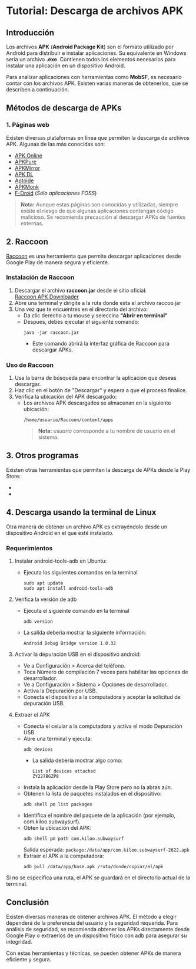 # Tutorial: Descarga de archivos APK

## Introducción
Los archivos **APK** (**Android Package Kit**) son el formato utilizado por Android para distribuir e instalar aplicaciones. Su equivalente en Windows sería un archivo **.exe**. Contienen todos los elementos necesarios para instalar una aplicación en un dispositivo Android.

Para analizar aplicaciones con herramientas como **MobSF**, es necesario contar con los archivos APK. Existen varias maneras de obtenerlos, que se describen a continuación.


##  Métodos de descarga de APKs

### 1. Páginas web
Existen diversas plataformas en línea que permiten la descarga de archivos APK. Algunas de las más conocidas son:

- [APK Online](https://www.apkonline.net/apkdownloader.php)
- [APKPure](https://apkpure.com/)
- [APKMirror](https://www.apkmirror.com/)
- [APK DL](https://apk-dl.com/)
- [Aptoide](https://en.aptoide.com/)
- [APKMonk](https://www.apkmonk.com/)
- [F-Droid](https://f-droid.org/) (*Sólo aplicaciones FOSS*)

> **Nota:** Aunque estas páginas son conocidas y utilizadas, siempre existe el riesgo de que algunas aplicaciones contengan código malicioso. Se recomienda precaución al descargar APKs de fuentes externas.


## 2. Raccoon
[Raccoon](https://raccoon.onyxbits.de/apk-downloader/) es una herramienta que permite descargar aplicaciones desde Google Play de manera segura y eficiente.

### Instalación de Raccoon
1. Descargar el archivo **raccoon.jar** desde el sitio oficial:  
   [Raccoon APK Downloader](https://raccoon.onyxbits.de/apk-downloader/)
2. Abre una terminal y dirigite a la ruta donde esta el archivo raccoo.jar
3. Una vez que te encuentres en el directorio del archivo:
   - Da clic derecho a tu mouse y seleccina **"Abrir en terminal"**
   - Despues, debes ejecutar el siguiente comando:
      ```
      java -jar raccoon.jar 
      ```
      - Este comando abrirá la interfaz gráfica de Raccoon para descargar APKs.

### Uso de Raccoon
1. Usa la barra de búsqueda para encontrar la aplicación que deseas descargar.
2. Haz clic en el botón de "Descargar" y espera a que el proceso finalice.
3. Verifica la ubicación del APK descargado:
   - Los archivos APK descargados se almacenan en la siguiente ubicación:
      ```
      /home/usuario/Raccoon/content/apps
      ```
      > **Nota:** *usuario* corresponde a tu nombre de usuario en el sistema.

## 3. Otros programas

Existen otras herramientas que permiten la descarga de APKs desde la Play Store:

-
-

## 4. Descarga usando la terminal de Linux
Otra manera de obtener un archivo APK es extrayéndolo desde un dispositivo Android en el que esté instalado.

### Requerimientos
1. Instalar android-tools-adb en Ubuntu:
   - Ejecuta los siguientes comandos en la terminal
      ```
      sudo apt update
      sudo apt install android-tools-adb
      ```
2. Verifica la versión de adb
   - Ejecuta el sigueinte comando en la terminal
      ```
      adb version
      ```
   - La salida deberia mostrar la siguiente información:
      ```
      Android Debug Bridge version 1.0.32
      ```
3. Activar la depuración USB en el dispositivo android:
   - Ve a Configuración > Acerca del teléfono.
   - Toca Número de compilación 7 veces para habilitar las opciones de desarrollador.
   - Ve a Configuración > Sistema > Opciones de desarrollador.
   - Activa la Depuración por USB.
   - Conecta el dispositivo a la computadora y aceptar la solicitud de depuración USB.

4. Extraer el APK
   - Conecta el celular a la computadora y activa el modo Depuración USB.
   - Abre una terminal y ejecuta:
      ```
      adb devices
      ```
      - La salida debería mostrar algo como:
         ```
         List of devices attached
         ZY227BGZP8
         ```
   - Instala la aplicación desde la Play Store pero no la abras aún.
   - Obtenen la lista de paquetes instalados en el dispositivo:
      ```
      adb shell pm list packages
      ```
   - Identifica el nombre del paquete de la aplicación (por ejemplo, com.kiloo.subwaysurf).
   - Obten la ubicación del APK:
      ```
      adb shell pm path com.kiloo.subwaysurf
      ```
      Salida esperada:
         ```
         package:/data/app/com.kiloo.subwaysurf-2622.apk
         ```
   - Extraer el APK a la computadora:
      ```
      adb pull /data/app/base.apk /ruta/donde/copiar/el/apk
      ```
Si no se especifica una ruta, el APK se guardará en el directorio actual de la terminal.

## Conclusión
Existen diversas maneras de obtener archivos APK. El método a elegir dependerá de la preferencia del usuario y la seguridad requerida. Para análisis de seguridad, se recomienda obtener los APKs directamente desde Google Play o extraerlos de un dispositivo físico con adb para asegurar su integridad.

Con estas herramientas y técnicas, se pueden obtener APKs de manera eficiente y segura.